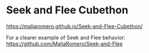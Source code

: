 # Seek and Flee Cubethon
 
https://maliaromero.github.io/Seek-and-Flee-Cubethon/

For a clearer example of Seek and Flee behavior:
https://github.com/MaliaRomero/Seek-and-Flee
